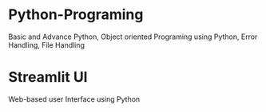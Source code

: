# Python-Programing
Basic and Advance Python, Object oriented Programing using Python, Error Handling, File Handling
# Streamlit UI
Web-based user Interface using Python
